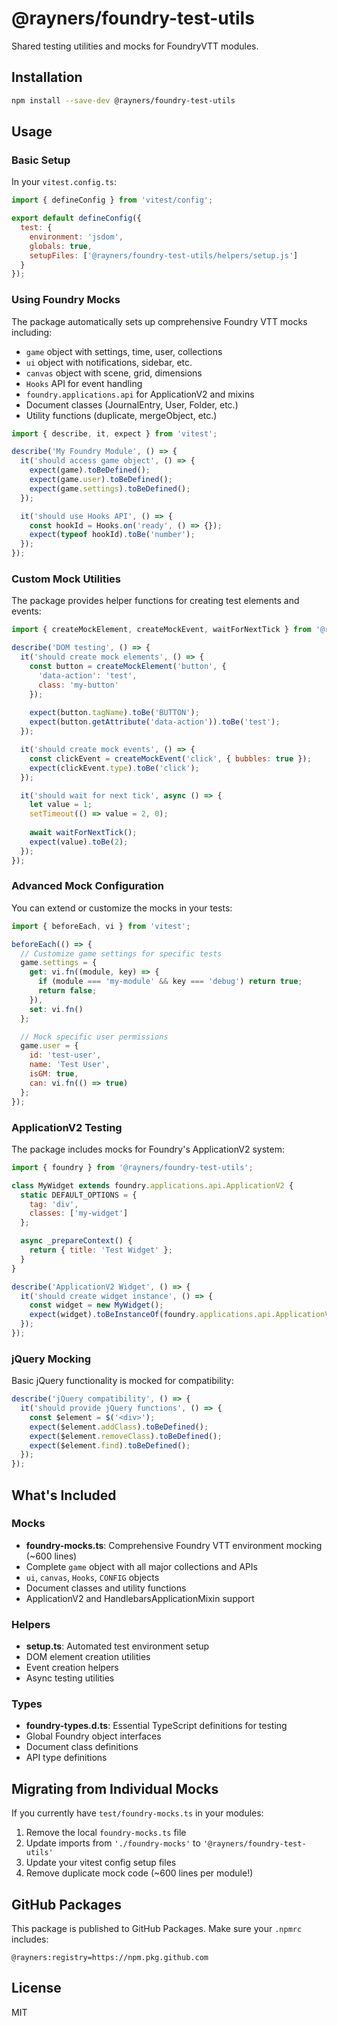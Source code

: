# @rayners/foundry-test-utils

Shared testing utilities and mocks for FoundryVTT modules.

## Installation

```bash
npm install --save-dev @rayners/foundry-test-utils
```

## Usage

### Basic Setup

In your `vitest.config.ts`:

```javascript
import { defineConfig } from 'vitest/config';

export default defineConfig({
  test: {
    environment: 'jsdom',
    globals: true,
    setupFiles: ['@rayners/foundry-test-utils/helpers/setup.js']
  }
});
```

### Using Foundry Mocks

The package automatically sets up comprehensive Foundry VTT mocks including:

- `game` object with settings, time, user, collections
- `ui` object with notifications, sidebar, etc.
- `canvas` object with scene, grid, dimensions
- `Hooks` API for event handling
- `foundry.applications.api` for ApplicationV2 and mixins
- Document classes (JournalEntry, User, Folder, etc.)
- Utility functions (duplicate, mergeObject, etc.)

```javascript
import { describe, it, expect } from 'vitest';

describe('My Foundry Module', () => {
  it('should access game object', () => {
    expect(game).toBeDefined();
    expect(game.user).toBeDefined();
    expect(game.settings).toBeDefined();
  });

  it('should use Hooks API', () => {
    const hookId = Hooks.on('ready', () => {});
    expect(typeof hookId).toBe('number');
  });
});
```

### Custom Mock Utilities

The package provides helper functions for creating test elements and events:

```javascript
import { createMockElement, createMockEvent, waitForNextTick } from '@rayners/foundry-test-utils';

describe('DOM testing', () => {
  it('should create mock elements', () => {
    const button = createMockElement('button', { 
      'data-action': 'test',
      class: 'my-button'
    });
    
    expect(button.tagName).toBe('BUTTON');
    expect(button.getAttribute('data-action')).toBe('test');
  });

  it('should create mock events', () => {
    const clickEvent = createMockEvent('click', { bubbles: true });
    expect(clickEvent.type).toBe('click');
  });

  it('should wait for next tick', async () => {
    let value = 1;
    setTimeout(() => value = 2, 0);
    
    await waitForNextTick();
    expect(value).toBe(2);
  });
});
```

### Advanced Mock Configuration

You can extend or customize the mocks in your tests:

```javascript
import { beforeEach, vi } from 'vitest';

beforeEach(() => {
  // Customize game settings for specific tests
  game.settings = {
    get: vi.fn((module, key) => {
      if (module === 'my-module' && key === 'debug') return true;
      return false;
    }),
    set: vi.fn()
  };

  // Mock specific user permissions
  game.user = {
    id: 'test-user',
    name: 'Test User',
    isGM: true,
    can: vi.fn(() => true)
  };
});
```

### ApplicationV2 Testing

The package includes mocks for Foundry's ApplicationV2 system:

```javascript
import { foundry } from '@rayners/foundry-test-utils';

class MyWidget extends foundry.applications.api.ApplicationV2 {
  static DEFAULT_OPTIONS = {
    tag: 'div',
    classes: ['my-widget']
  };

  async _prepareContext() {
    return { title: 'Test Widget' };
  }
}

describe('ApplicationV2 Widget', () => {
  it('should create widget instance', () => {
    const widget = new MyWidget();
    expect(widget).toBeInstanceOf(foundry.applications.api.ApplicationV2);
  });
});
```

### jQuery Mocking

Basic jQuery functionality is mocked for compatibility:

```javascript
describe('jQuery compatibility', () => {
  it('should provide jQuery functions', () => {
    const $element = $('<div>');
    expect($element.addClass).toBeDefined();
    expect($element.removeClass).toBeDefined();
    expect($element.find).toBeDefined();
  });
});
```

## What's Included

### Mocks
- **foundry-mocks.ts**: Comprehensive Foundry VTT environment mocking (~600 lines)
- Complete `game` object with all major collections and APIs
- `ui`, `canvas`, `Hooks`, `CONFIG` objects
- Document classes and utility functions
- ApplicationV2 and HandlebarsApplicationMixin support

### Helpers
- **setup.ts**: Automated test environment setup
- DOM element creation utilities
- Event creation helpers
- Async testing utilities

### Types
- **foundry-types.d.ts**: Essential TypeScript definitions for testing
- Global Foundry object interfaces
- Document class definitions
- API type definitions

## Migrating from Individual Mocks

If you currently have `test/foundry-mocks.ts` in your modules:

1. Remove the local `foundry-mocks.ts` file
2. Update imports from `'./foundry-mocks'` to `'@rayners/foundry-test-utils'`
3. Update your vitest config setup files
4. Remove duplicate mock code (~600 lines per module!)

## GitHub Packages

This package is published to GitHub Packages. Make sure your `.npmrc` includes:

```
@rayners:registry=https://npm.pkg.github.com
```

## License

MIT